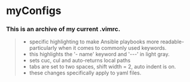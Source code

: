 # myConfigs
### This is an archive of my current .vimrc.  
  > - specific highlighting to make Ansible playbooks more readable- particularly when it comes to commonly used keywords. 
  > - this highlights the '- name' keyword and '---' in light gray. 
  > - sets cuc, cul and auto-returns local paths
  > - tabs are set to two spaces, shift width = 2, auto indent is on. 
  > - these changes specifically apply to yaml files. 
